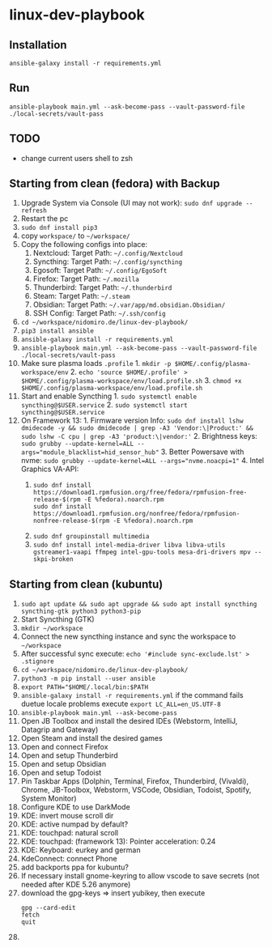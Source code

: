 # linux-dev-playbook


## Installation

```shell
ansible-galaxy install -r requirements.yml
```

## Run
```shell
ansible-playbook main.yml --ask-become-pass --vault-password-file ./local-secrets/vault-pass
```

## TODO
- change current users shell to zsh

## Starting from clean (fedora) with Backup
1. Upgrade System via Console (UI may not work): `sudo dnf upgrade --refresh`
2. Restart the pc
3. `sudo dnf install pip3`
4. copy `workspace/` to `~/workspace/`
5. Copy the following configs into place:
   1. Nextcloud: Target Path: `~/.config/Nextcloud`
   2. Syncthing: Target Path: `~/.config/syncthing`
   3. Egosoft: Target Path: `~/.config/EgoSoft`
   4. Firefox: Target Path: `~/.mozilla`
   5. Thunderbird: Target Path: `~/.thunderbird`
   6. Steam: Target Path: `~/.steam`
   7. Obsidian: Target Path: `~/.var/app/md.obsidian.Obsidian/`
   8. SSH Config: Target Path: `~/.ssh/config`
6. `cd ~/workspace/nidomiro.de/linux-dev-playbook/`
7. `pip3 install ansible`
8. `ansible-galaxy install -r requirements.yml`
9. `ansible-playbook main.yml --ask-become-pass --vault-password-file ./local-secrets/vault-pass`
10.  Make sure plasma loads `.profile`
    1.  `mkdir -p $HOME/.config/plasma-workspace/env`
    2.  `echo 'source $HOME/.profile' > $HOME/.config/plasma-workspace/env/load.profile.sh`
    3.  `chmod +x $HOME/.config/plasma-workspace/env/load.profile.sh`
11.  Start and enable Syncthing
    1.  `sudo systemctl enable syncthing@$USER.service`
    2.  `sudo systemctl start syncthing@$USER.service`
12.  On Framework 13:
    1.  Firmware version Info: `sudo dnf install lshw dmidecode -y && sudo dmidecode | grep -A3 'Vendor:\|Product:' && sudo lshw -C cpu | grep -A3 'product:\|vendor:'`
    2.  Brightness keys: `sudo grubby --update-kernel=ALL --args="module_blacklist=hid_sensor_hub"`
    3.  Better Powersave with nvme: `sudo grubby --update-kernel=ALL --args="nvme.noacpi=1"`
    4.  Intel Graphics VA-API:
        1.  ```shell
            sudo dnf install https://download1.rpmfusion.org/free/fedora/rpmfusion-free-release-$(rpm -E %fedora).noarch.rpm
            sudo dnf install https://download1.rpmfusion.org/nonfree/fedora/rpmfusion-nonfree-release-$(rpm -E %fedora).noarch.rpm
            ```
        2. `sudo dnf groupinstall multimedia`
        3. `sudo dnf install intel-media-driver libva libva-utils gstreamer1-vaapi ffmpeg intel-gpu-tools mesa-dri-drivers mpv --skpi-broken`

## Starting from clean (kubuntu)

1. `sudo apt update && sudo apt upgrade && sudo apt install syncthing syncthing-gtk python3 python3-pip`
2. Start Syncthing (GTK)
3. `mkdir ~/workspace`
4. Connect the new syncthing instance and sync the workspace to `~/workspace`
5. After successful sync execute: `echo '#include sync-exclude.lst' > .stignore`
6. `cd ~/workspace/nidomiro.de/linux-dev-playbook/`
7. `python3 -m pip install --user ansible`
8. `export PATH="$HOME/.local/bin:$PATH`
9. `ansible-galaxy install -r requirements.yml` if the command fails duetue locale problems execute `export LC_ALL=en_US.UTF-8`
10. `ansible-playbook main.yml --ask-become-pass`
11. Open JB Toolbox and install the desired IDEs (Webstorm, IntelliJ, Datagrip and Gateway)
12. Open Steam and install the desired games
13. Open and connect Firefox
14. Open and setup Thunderbird
15. Open and setup Obsidian
16. Open and setup Todoist
17. Pin Taskbar Apps (Dolphin, Terminal, Firefox, Thunderbird, (Vivaldi), Chrome, JB-Toolbox, Webstorm, VSCode, Obsidian, Todoist, Spotify, System Monitor)
18. Configure KDE to use DarkMode
19. KDE: invert mouse scroll dir
20. KDE: active numpad by default?
21. KDE: touchpad: natural scroll
22. KDE: touchpad: (framework 13): Pointer acceleration: 0.24
23. KDE: Keyboard: eurkey and german
24. KdeConnect: connect Phone
25. add backports ppa for kubuntu?
26. If necessary install gnome-keyring to allow vscode to save secrets (not needed after KDE 5.26 anymore)
27. download the gpg-keys => insert yubikey, then execute
    ```shell
    gpg --card-edit
    fetch
    quit
    ```
28. 
